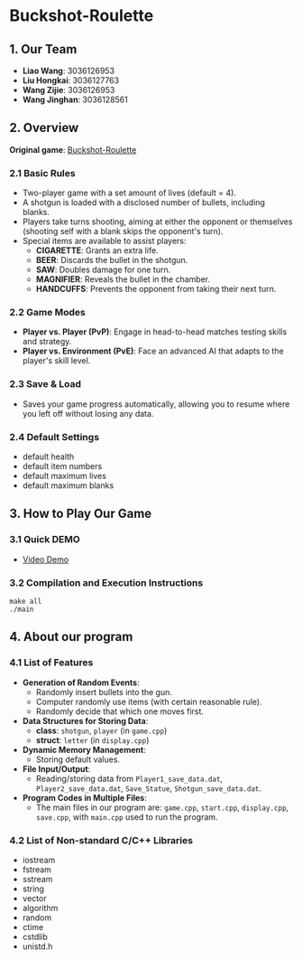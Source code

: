 # Buckshot-Roulette

## 1. Our Team
- **Liao Wang**: 3036126953
- **Liu Hongkai**: 3036127763
- **Wang Zijie**: 3036126953
- **Wang Jinghan**: 3036128561

## 2. Overview
**Original game**: [Buckshot-Roulette](https://mikeklubnika.itch.io/buckshot-roulette)

### 2.1 Basic Rules
- Two-player game with a set amount of lives (default = 4).
- A shotgun is loaded with a disclosed number of bullets, including blanks.
- Players take turns shooting, aiming at either the opponent or themselves (shooting self with a blank skips the opponent's turn).
- Special items are available to assist players:
  - **CIGARETTE**: Grants an extra life.
  - **BEER**: Discards the bullet in the shotgun.
  - **SAW**: Doubles damage for one turn.
  - **MAGNIFIER**: Reveals the bullet in the chamber.
  - **HANDCUFFS**: Prevents the opponent from taking their next turn.

### 2.2 Game Modes
- **Player vs. Player (PvP)**: Engage in head-to-head matches testing skills and strategy.
- **Player vs. Environment (PvE)**: Face an advanced AI that adapts to the player's skill level.

### 2.3 Save & Load
- Saves your game progress automatically, allowing you to resume where you left off without losing any data.

### 2.4 Default Settings
- default health
- default item numbers
- default maximum lives
- default maximum blanks

## 3. How to Play Our Game
### 3.1 Quick DEMO
- [Video Demo](https://youtu.be/9pU-0DAcSxM)

### 3.2 Compilation and Execution Instructions
```commandline
make all
./main
```

## 4. About our program
### 4.1 List of Features
- **Generation of Random Events**:
  - Randomly insert bullets into the gun.
  - Computer randomly use items (with certain reasonable rule).
  - Randomly decide that which one moves first.
- **Data Structures for Storing Data**:
  - **class**: `shotgun`, `player` (in `game.cpp`)
  - **struct**: `letter` (in `display.cpp`)
- **Dynamic Memory Management**:
  - Storing default values.
- **File Input/Output**: 
  - Reading/storing data from `Player1_save_data.dat`, `Player2_save_data.dat`, `Save_Statue`, `Shotgun_save_data.dat`.
- **Program Codes in Multiple Files**: 
  - The main files in our program are: `game.cpp`, `start.cpp`, `display.cpp`, `save.cpp`, with `main.cpp` used to run the program.

### 4.2 List of Non-standard C/C++ Libraries
- iostream
- fstream
- sstream
- string
- vector
- algorithm
- random
- ctime
- cstdlib
- unistd.h
